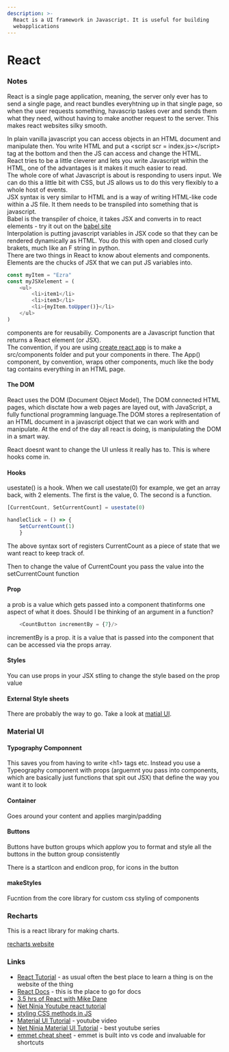 ```yaml
---
description: >-
  React is a UI framework in Javascript. It is useful for building
  webapplications
---
```


# React

### Notes

React is a single page application, meaning, the server only ever has to send a single page, and react bundles everyhtning up in that single page, so when the user requests something, havascrip taskes over and sends them what they need, without having to make another request to the server. This makes react websites silky smooth. 

In plain vanilla javascript you can access objects in an HTML document and manipulate then. You write HTML and put a &lt;script scr = index.js&gt;&lt;/script&gt; tag at the bottom and then the JS can access and change the HTML.   
React tries to be a little cleverer and lets you write Javascript within the HTML, one of the advantages is it makes it much easier to read.  
The whole core of what Javascript is about is responding to users input. We can do this a little bit with CSS, but JS allows us to do this very flexibly to a whole host of events.  
JSX syntax is very similar to HTML and is a way of writing HTML-like code within a JS file. It them needs to be transpiled into something that is javascript.   
Babel is the transpiler of choice, it takes JSX and converts in to react elements - try it out on the [babel site](https://babeljs.io/repl#?browsers=defaults%2C%20not%20ie%2011%2C%20not%20ie_mob%2011&build=&builtIns=false&corejs=3.6&spec=false&loose=false&code_lz=Q&debug=false&forceAllTransforms=false&shippedProposals=false&circleciRepo=&evaluate=false&fileSize=false&timeTravel=false&sourceType=module&lineWrap=true&presets=env%2Creact%2Cstage-2&prettier=false&targets=&version=7.15.3&externalPlugins=&assumptions=%7B%7D)  
Interpolation is putting javascript variables in JSX code so that they can be rendered dynamically as HTML. You do this with open and closed curly brakets, much like an F string in python.  
There are two things in React to know about elements and components.   
Elements are the chucks of JSX that we can put JS variables into.

```javascript
const myItem = "Ezra"
const myJSXelement = (
    <ul>
        <li>item1</li>
        <li>item3</li>
        <li>{myItem.toUpper()}</li>
    </ul>
)
```

components are for reusabiliy. Components are a Javascript function that returns a React element \(or JSX\).   
The convention, if you are using [create react app](https://reactjs.org/docs/create-a-new-react-app.html) is to make a src/components folder and put your components in there. The App\(\) component, by convention, wraps other components, much like the body tag contains everything in an HTML page. 

#### The DOM

React uses the DOM \(Document Object Model\), The DOM connected HTML pages, which disctate how a web pages are layed out, with JavaScript, a fully functional programming language.The DOM stores a replresentation of an HTML document in a javascript object that we can work with and manipulate. At the end of the day all react is doing, is manipulating the DOM in a smart way. 

React doesnt want to change the UI unless it really has to. This is where hooks come in. 

#### Hooks

usestate\(\) is a hook. When we call usestate\(0\) for example, we get an array back, with 2 elements. The first is the value, 0. The second is a function.

```javascript
[CurrentCount, SetCurrentCount] = usestate(0)

handleClick = () => {
    SetCurrentCount(1)
    }
```

The above syntax sort of registers CurrentCount as a piece of state that we want react to keep track of.

Then to change the value of CurrentCount you pass the value into the setCurrentCount function

#### Prop

a prob is a value which gets passed into a component thatinforms one aspect of what it does. Should I be thinking of an argument in a function?

```javascript
    <CountButton incrementBy = {7}/>
```

incrementBy is a prop. it is a value that is passed into the component that can be accessed via the props array.

#### Styles

You can use props in your JSX stling to change the style based on the prop value

#### External Style sheets

There are probably the way to go. Take a look at [matial UI](https://material-ui.com/).



### Material UI

#### Typography Componnent

This saves you from having to write &lt;h1&gt; tags etc. Instead you use a Typeography component with props \(arguemnt you pass into components, which are basically just functions that spit out JSX\) that define the way you want it to look

#### Container

Goes around your content and applies margin/padding

#### Buttons

Buttons have button groups which applow you to format and style all the buttons in the button group consistently

There is a startIcon and endIcon prop, for icons in the button

#### makeStyles

Fucntion from the core library for custom css styling of components



### Recharts

This is a react library for making charts.

[recharts website](https://recharts.org/en-US)

### 

### Links

* [React Tutorial](https://reactjs.org/tutorial/tutorial.html) - as usual often the best place to learn a thing is on the website of the thing
* [React Docs](https://reactjs.org/docs/getting-started.html) - this is the place to go for docs
* [3.5 hrs of React with Mike Dane](https://www.youtube.com/watch?v=ABQLwlE8MUA&ab_channel=MikeDane) 
* [Net Ninja Youtube react tutorial](https://www.youtube.com/watch?v=pnhO8UaCgxg&list=PL4cUxeGkcC9gZD-Tvwfod2gaISzfRiP9d&index=4)
* [styling CSS methods in JS](https://material-ui.com/guides/interoperability/)
* [Material UI Tutorial](https://www.youtube.com/watch?v=vyJU9efvUtQ&ab_channel=TraversyMedia) - youtube video
* [Net Ninja Material UI Tutorial](https://www.youtube.com/watch?v=ha3a63YjLro&list=PL4cUxeGkcC9gjxLvV4VEkZ6H6H4yWuS58&index=2&ab_channel=TheNetNinja) - best youtube series
* [emmet cheat sheet](https://docs.emmet.io/cheat-sheet/) - emmet is built into vs code and invaluable for shortcuts 

